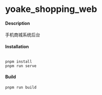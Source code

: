# yoake_shopping_web

#### Description

手机商城系统后台

#### Installation

```

pnpm install
pnpm run serve

```

#### Build

```
pnpm run build
```
